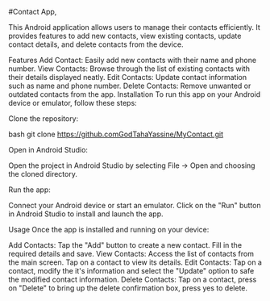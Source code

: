 #Contact App,

This Android application allows users to manage their contacts efficiently. It provides features to add new contacts, view existing contacts, update contact details, and delete contacts from the device.

Features
Add Contact: Easily add new contacts with their name and phone number.
View Contacts: Browse through the list of existing contacts with their details displayed neatly.
Edit Contacts: Update contact information such as name and phone number.
Delete Contacts: Remove unwanted or outdated contacts from the app.
Installation
To run this app on your Android device or emulator, follow these steps:

Clone the repository:

bash
git clone https://github.comGodTahaYassine/MyContact.git

Open in Android Studio:

Open the project in Android Studio by selecting File -> Open and choosing the cloned directory.

Run the app:

Connect your Android device or start an emulator. Click on the "Run" button in Android Studio to install and launch the app.

Usage
Once the app is installed and running on your device:

Add Contacts: Tap the "Add" button to create a new contact. Fill in the required details and save.
View Contacts: Access the list of contacts from the main screen. Tap on a contact to view its details.
Edit Contacts: Tap on a contact, modify the it's information and select the "Update" option to safe the modified contact information.
Delete Contacts: Tap on a contact, press on "Delete" to bring up the delete confirmation box, press yes to delete.
